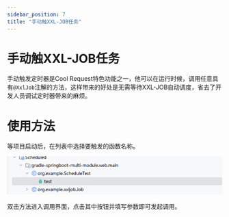 ```yaml
---
sidebar_position: 7
title: "手动触XXL-JOB任务"
---
```


# 手动触XXL-JOB任务


手动触发定时器是Cool Request特色功能之一，他可以在运行时候，调用任意具有`@XxlJob`注解的方法，这样带来的好处是无需等待XXL-JOB自动调度，省去了开发人员调试定时器带来的麻烦。

# 使用方法

等项目启动后，在列表中选择要触发的函数名称。

![Alt text](../images/request_timer.png)

双击方法进入调用界面，点击其中按钮并填写参数即可发起调用。

